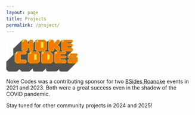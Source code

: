 ```yaml
---
layout: page
title: Projects
permalink: /project/
---
```


![Noke Codes Logo](images/nokecodesfinal_200_cropped.png)

Noke Codes was a contributing sponsor for two [BSides Roanoke](https://bsidesroa.org/) events in 2021 and 2023. Both were a great success even in the shadow of the COVID pandemic.  

Stay tuned for other community projects in 2024 and 2025!

